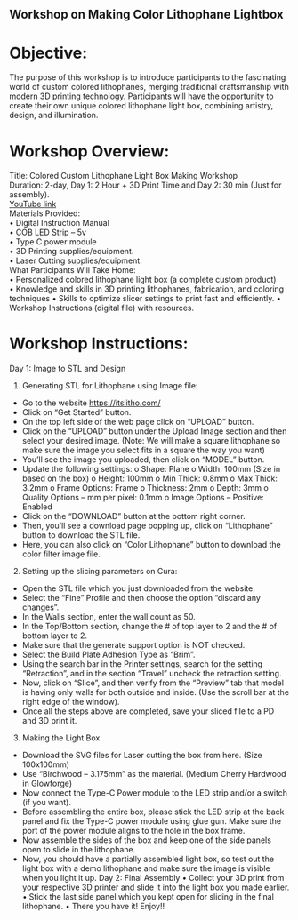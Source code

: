 ## Workshop on Making Color Lithophane Lightbox
# Objective:
The purpose of this workshop is to introduce participants to the fascinating world of custom colored lithophanes, merging traditional craftsmanship with modern 3D printing technology. Participants will have the opportunity to create their own unique colored lithophane light box, combining artistry, design, and illumination.  
 
# Workshop Overview:
Title: Colored Custom Lithophane Light Box Making Workshop  
Duration: 2-day, Day 1: 2 Hour + 3D Print Time and Day 2: 30 min (Just for assembly).  
[YouTube link](https://www.youtube.com/watch?v=4FvtQOHzus4&t=181s)  
Materials Provided:  
•	Digital Instruction Manual   
•	COB LED Strip – 5v  
•	Type C power module  
•	3D Printing supplies/equipment.  
•	Laser Cutting supplies/equipment.  
What Participants Will Take Home:  
•	Personalized colored lithophane light box (a complete custom product)  
•	Knowledge and skills in 3D printing lithophanes, fabrication, and coloring techniques
•	Skills to optimize slicer settings to print fast and efficiently.
•	Workshop Instructions (digital file) with resources.
# Workshop Instructions:
Day 1: Image to STL and Design 
1.	Generating STL for Lithophane using Image file:
-	Go to the website https://itslitho.com/
-	Click on “Get Started” button.
-	On the top left side of the web page click on “UPLOAD” button.
-	Click on the “UPLOAD” button under the Upload Image section and then select your desired image. (Note: We will make a square lithophane so make sure the image you select fits in a square the way you want)
-	You’ll see the image you uploaded, then click on “MODEL” button.
-	Update the following settings:
o	Shape: Plane
o	Width: 100mm (Size in based on the box)
o	Height: 100mm
o	Min Thick: 0.8mm
o	Max Thick: 3.2mm
o	Frame Options: Frame
o	Thickness: 2mm
o	Depth: 3mm
o	Quality Options – mm per pixel: 0.1mm
o	Image Options – Positive: Enabled
-	Click on the “DOWNLOAD” button at the bottom right corner.
-	Then, you’ll see a download page popping up, click on “Lithophane” button to download the STL file.
-	Here, you can also click on “Color Lithophane” button to download the color filter image file.

2.	Setting up the slicing parameters on Cura:
-	Open the STL file which you just downloaded from the website.
-	Select the “Fine” Profile and then choose the option “discard any changes”.
-	In the Walls section, enter the wall count as 50.
-	In the Top/Bottom section, change the # of top layer to 2 and the # of bottom layer to 2.
-	Make sure that the generate support option is NOT checked.
-	Select the Build Plate Adhesion Type as “Brim”.
-	Using the search bar in the Printer settings, search for the setting “Retraction”, and in the section “Travel” uncheck the retraction setting.
-	Now, click on “Slice”, and then verify from the “Preview” tab that model is having only walls for both outside and inside. (Use the scroll bar at the right edge of the window).
-	Once all the steps above are completed, save your sliced file to a PD and 3D print it.

3.	Making the Light Box
-	Download the SVG files for Laser cutting the box from here. (Size 100x100mm)
-	Use “Birchwood – 3.175mm” as the material. (Medium Cherry Hardwood in Glowforge)
-	Now connect the Type-C Power module to the LED strip and/or a switch (if you want).
-	Before assembling the entire box, please stick the LED strip at the back panel and fix the Type-C power module using glue gun. Make sure the port of the power module aligns to the hole in the box frame. 
-	Now assemble the sides of the box and keep one of the side panels open to slide in the lithophane. 
-	Now, you should have a partially assembled light box, so test out the light box with a demo lithophane and make sure the image is visible when you light it up.
Day 2: Final Assembly
•	Collect your 3D print from your respective 3D printer and slide it into the light box you made earlier.
•	Stick the last side panel which you kept open for sliding in the final lithophane.
•	There you have it! Enjoy!!

